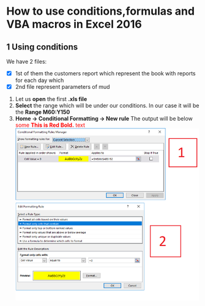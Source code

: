 # How to use conditions,formulas and VBA macros in Excel 2016
## 1 Using conditions
We have 2 files: 
- [x] 1st of them the customers report which represent the book with reports for each day which
- [x] 2nd file represent parameters of mud
1) Let us **open** the first **.xls file**
2) **Select** the range which will be under our conditions. In our case it will be the **Range M60:Y150**
3) **Home -> Conditional Formatting -> New rule**
The output will be below
<span style="color:red">some **This is Red Bold.** text</span>
![Screen #1](https://github.com/DrShams/vba/blob/main/Step1_paint_empty_cells.png)
